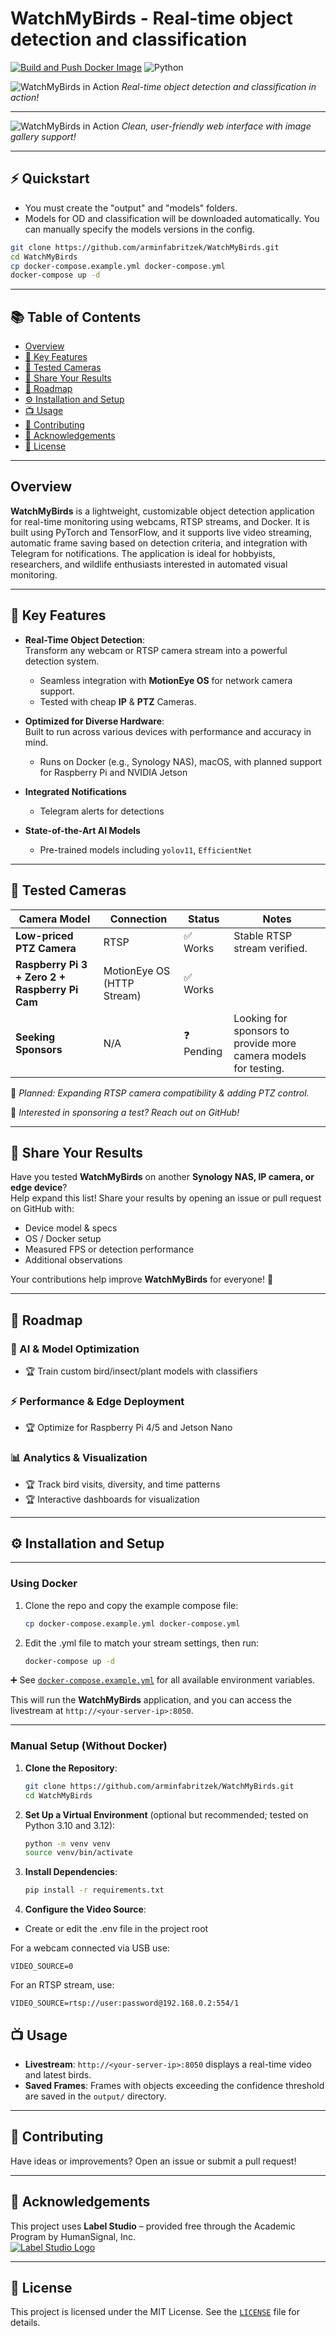 # WatchMyBirds - Real-time object detection and classification

[![Build and Push Docker Image](https://github.com/arminfabritzek/WatchMyBirds/actions/workflows/docker.yml/badge.svg)](https://github.com/arminfabritzek/WatchMyBirds/actions/workflows/docker.yml) ![Python](https://img.shields.io/badge/python-3.10+-blue.svg)


![WatchMyBirds in Action](assets/birds_1280.gif)
*Real-time object detection and classification in action!*

---

![WatchMyBirds in Action](assets/app_landing_page.jpg)
*Clean, user-friendly web interface with image gallery support!*


---


## ⚡ Quickstart
- You must create the "output" and "models" folders.
- Models for OD and classification will be downloaded automatically. You can manually specify the models versions in the config.
```bash
git clone https://github.com/arminfabritzek/WatchMyBirds.git
cd WatchMyBirds
cp docker-compose.example.yml docker-compose.yml
docker-compose up -d
```

---


## 📚 Table of Contents
- [Overview](#overview)
- [🚀 Key Features](#-key-features)
- [📡 Tested Cameras](#-tested-cameras)
- [📌 Share Your Results](#-share-your-results)
- [🌟 Roadmap](#-roadmap)
- [⚙️ Installation and Setup](#-installation-and-setup)
- [📺 Usage](#-usage)
- [🤝 Contributing](#-contributing)
- [🙌 Acknowledgements](#-acknowledgements)
- [📄 License](#-license)

---

## Overview

**WatchMyBirds** is a lightweight, customizable object detection application for real-time monitoring using webcams, RTSP streams, and Docker. It is built using PyTorch and TensorFlow, and it supports live video streaming, automatic frame saving based on detection criteria, and integration with Telegram for notifications. The application is ideal for hobbyists, researchers, and wildlife enthusiasts interested in automated visual monitoring.


---



## 🚀 Key Features

- **Real-Time Object Detection**:  
  Transform any webcam or RTSP camera stream into a powerful detection system.
  - Seamless integration with **MotionEye OS** for network camera support.  
  - Tested with cheap **IP** & **PTZ** Cameras.  


- **Optimized for Diverse Hardware**:  
  Built to run across various devices with performance and accuracy in mind.
  - Runs on Docker (e.g., Synology NAS), macOS, with planned support for Raspberry Pi and NVIDIA Jetson  


- **Integrated Notifications**  
  - Telegram alerts for detections  


- **State-of-the-Art AI Models**  
  - Pre-trained models including `yolov11`, `EfficientNet`


---

## 📡 Tested Cameras
| Camera Model                                   | Connection          | Status  | Notes                                                           |
|------------------------------------------------|---------------------|---------|-----------------------------------------------------------------|
| **Low-priced PTZ Camera**                      | RTSP                | ✅ Works | Stable RTSP stream verified.                                    |
| **Raspberry Pi 3 + Zero 2 + Raspberry Pi Cam** | MotionEye OS (HTTP Stream) | ✅ Works |                                                                 |
| **Seeking Sponsors**                           | N/A                | ❓ Pending | Looking for sponsors to provide more camera models for testing. |

🔹 *Planned: Expanding RTSP camera compatibility & adding PTZ control.*

📢 *Interested in sponsoring a test? Reach out on GitHub!*

---


## 📌 Share Your Results
Have you tested **WatchMyBirds** on another **Synology NAS, IP camera, or edge device**?  
Help expand this list! Share your results by opening an issue or pull request on GitHub with:
- Device model & specs
- OS / Docker setup
- Measured FPS or detection performance
- Additional observations  

Your contributions help improve **WatchMyBirds** for everyone! 🚀



---

## 🌟 Roadmap

### 🧠 AI & Model Optimization
- 🏆 Train custom bird/insect/plant models with classifiers  

### ⚡ Performance & Edge Deployment
- 🏆 Optimize for Raspberry Pi 4/5 and Jetson Nano  

### 📊 Analytics & Visualization
- 🏆 Track bird visits, diversity, and time patterns  
- 🏆 Interactive dashboards for visualization  

---


## ⚙️ Installation and Setup

---
### Using Docker


1. Clone the repo and copy the example compose file:
   ```bash
   cp docker-compose.example.yml docker-compose.yml
   ```

2. Edit the .yml file to match your stream settings, then run:

    ```bash
    docker-compose up -d
   ```

➕ See [`docker-compose.example.yml`](docker-compose.example.yml) for all available environment variables.


This will run the **WatchMyBirds** application, and you can access the livestream at `http://<your-server-ip>:8050`.



---
### Manual Setup (Without Docker)

1. **Clone the Repository**:
   ```bash
   git clone https://github.com/arminfabritzek/WatchMyBirds.git
   cd WatchMyBirds
   ```

2. **Set Up a Virtual Environment** (optional but recommended; tested on Python 3.10 and 3.12):
   ```bash
   python -m venv venv
   source venv/bin/activate
   ```

3. **Install Dependencies**:
   ```bash
   pip install -r requirements.txt
   ```


4. **Configure the Video Source**:
- Create or edit the .env file in the project root

For a webcam connected via USB use:
   ```plaintext
   VIDEO_SOURCE=0
   ```

   For an RTSP stream, use:
   ```plaintext
   VIDEO_SOURCE=rtsp://user:password@192.168.0.2:554/1
   ```



## 📺 Usage

- **Livestream**: `http://<your-server-ip>:8050` displays a real-time video and latest birds.
- **Saved Frames**: Frames with objects exceeding the confidence threshold are saved in the `output/` directory.

---





## 🤝 Contributing

Have ideas or improvements? Open an issue or submit a pull request!


---

## 🙌 Acknowledgements

This project uses **Label Studio** – provided free through the Academic Program by HumanSignal, Inc.  
[![Label Studio Logo](https://user-images.githubusercontent.com/12534576/192582340-4c9e4401-1fe6-4dbb-95bb-fdbba5493f61.png)](https://labelstud.io)

---

## 📄 License
This project is licensed under the MIT License. See the [`LICENSE`](LICENSE) file for details.


